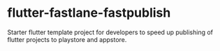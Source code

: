 # flutter-fastlane-fastpublish
Starter flutter template project for developers to speed up publishing of flutter projects to playstore and appstore.
